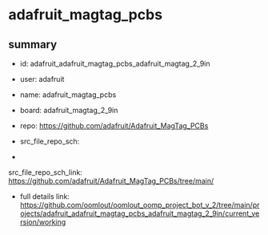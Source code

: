 # adafruit_magtag_pcbs
 
## summary 
* id: adafruit_adafruit_magtag_pcbs_adafruit_magtag_2_9in
* user: adafruit
* name: adafruit_magtag_pcbs
* board: adafruit_magtag_2_9in
* repo: https://github.com/adafruit/Adafruit_MagTag_PCBs



* src_file_repo_sch: 
*
 src_file_repo_sch_link: https://github.com/adafruit/Adafruit_MagTag_PCBs/tree/main/
* full details link: https://github.com/oomlout/oomlout_oomp_project_bot_v_2/tree/main/projects/adafruit_adafruit_magtag_pcbs_adafruit_magtag_2_9in/current_version/working  







